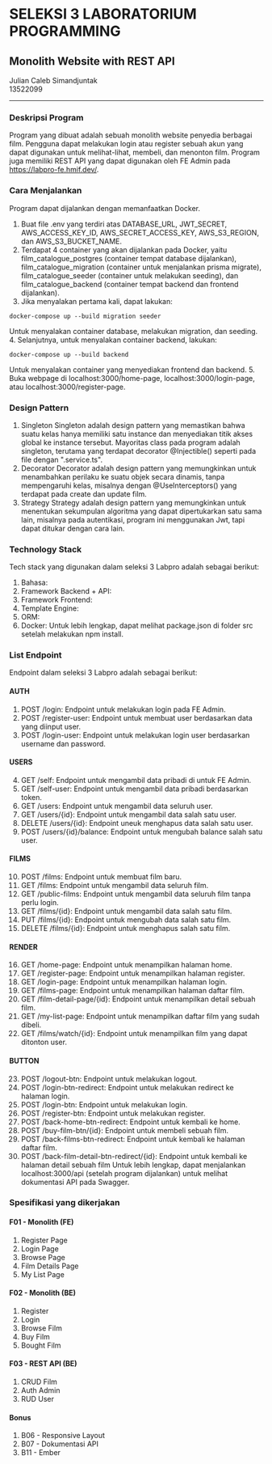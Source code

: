 # SELEKSI 3 LABORATORIUM PROGRAMMING
## Monolith Website with REST API

Julian Caleb Simandjuntak <br />
13522099

---

### Deskripsi Program
Program yang dibuat adalah sebuah monolith website penyedia berbagai film. Pengguna dapat melakukan login atau register sebuah akun yang dapat digunakan untuk melihat-lihat, membeli, dan menonton film. Program juga memiliki REST API yang dapat digunakan oleh FE Admin pada https://labpro-fe.hmif.dev/.

### Cara Menjalankan
Program dapat dijalankan dengan memanfaatkan Docker.
1. Buat file .env yang terdiri atas DATABASE_URL, JWT_SECRET, AWS_ACCESS_KEY_ID, AWS_SECRET_ACCESS_KEY, AWS_S3_REGION, dan AWS_S3_BUCKET_NAME.
2. Terdapat 4 container yang akan dijalankan pada Docker, yaitu film_catalogue_postgres (container tempat database dijalankan), film_catalogue_migration (container untuk menjalankan prisma migrate), film_catalogue_seeder (container untuk melakukan seeding), dan film_catalogue_backend (container tempat backend dan frontend dijalankan).
3. Jika menyalakan pertama kali, dapat lakukan:
```
docker-compose up --build migration seeder
```
Untuk menyalakan container database, melakukan migration, dan seeding.
4. Selanjutnya, untuk menyalakan container backend, lakukan:
```
docker-compose up --build backend
```
Untuk menyalakan container yang menyediakan frontend dan backend.
5. Buka webpage di localhost:3000/home-page, localhost:3000/login-page, atau localhost:3000/register-page.

### Design Pattern
1. Singleton
Singleton adalah design pattern yang memastikan bahwa suatu kelas hanya memiliki satu instance dan menyediakan titik akses global ke instance tersebut. Mayoritas class pada program adalah singleton, terutama yang terdapat decorator @Injectible() seperti pada file dengan ".service.ts".
2. Decorator
Decorator adalah design pattern yang memungkinkan untuk menambahkan perilaku ke suatu objek secara dinamis, tanpa mempengaruhi kelas, misalnya dengan @UseInterceptors() yang terdapat pada create dan update film.
3. Strategy
Strategy adalah design pattern yang memungkinkan untuk menentukan sekumpulan algoritma yang dapat dipertukarkan satu sama lain, misalnya pada autentikasi, program ini menggunakan Jwt, tapi dapat ditukar dengan cara lain.

### Technology Stack
Tech stack yang digunakan dalam seleksi 3 Labpro adalah sebagai berikut:
1. Bahasa: 
2. Framework Backend + API:
3. Framework Frontend:
4. Template Engine:
5. ORM:
6. Docker:
Untuk lebih lengkap, dapat melihat package.json di folder src setelah melakukan npm install. 

### List Endpoint
Endpoint dalam seleksi 3 Labpro adalah sebagai berikut:
#### AUTH
1. POST /login: Endpoint untuk melakukan login pada FE Admin.
2. POST /register-user: Endpoint untuk membuat user berdasarkan data yang diinput user.
3. POST /login-user: Endpoint untuk melakukan login user berdasarkan username dan password.
#### USERS
4. GET /self: Endpoint untuk mengambil data pribadi di untuk FE Admin.
5. GET /self-user: Endpoint untuk mengambil data pribadi berdasarkan token.
6. GET /users: Endpoint untuk mengambil data seluruh user.
7. GET /users/{id}: Endpoint untuk mengambil data salah satu user.
8. DELETE /users/{id}: Endpoint uneuk menghapus data salah satu user.
9. POST /users/{id}/balance: Endpoint untuk mengubah balance salah satu user.
#### FILMS
10. POST /films: Endpoint untuk membuat film baru.
11. GET /films: Endpoint untuk mengambil data seluruh film.
12. GET /public-films: Endpoint untuk mengambil data seluruh film tanpa perlu login.
13. GET /films/{id}: Endpoint untuk mengambil data salah satu film.
14. PUT /films/{id}: Endpoint untuk mengubah data salah satu film.
15. DELETE /films/{id}: Endpoint untuk menghapus salah satu film.
#### RENDER
16. GET /home-page: Endpoint untuk menampilkan halaman home.
17. GET /register-page: Endpoint untuk menampilkan halaman register.
18. GET /login-page: Endpoint untuk menampilkan halaman login.
19. GET /films-page: Endpoint untuk menampilkan halaman daftar film.
20. GET /film-detail-page/{id}: Endpoint untuk menampilkan detail sebuah film.
21. GET /my-list-page: Endpoint untuk menampilkan daftar film yang sudah dibeli.
22. GET /films/watch/{id}: Endpoint untuk menampilkan film yang dapat ditonton user.
#### BUTTON
23. POST /logout-btn: Endpoint untuk melakukan logout.
24. POST /login-btn-redirect: Endpoint untuk melakukan redirect ke halaman login.
25. POST /login-btn: Endpoint untuk melakukan login.
26. POST /register-btn: Endpoint untuk melakukan register.
27. POST /back-home-btn-redirect: Endpoint untuk kembali ke home.
28. POST /buy-film-btn/{id}: Endpoint untuk membeli sebuah film.
29. POST /back-films-btn-redirect: Endpoint untuk kembali ke halaman daftar film.
30. POST /back-film-detail-btn-redirect/{id}: Endpoint untuk kembali ke halaman detail sebuah film
Untuk lebih lengkap, dapat menjalankan localhost:3000/api (setelah program dijalankan) untuk melihat dokumentasi API pada Swagger.

### Spesifikasi yang dikerjakan
#### F01 - Monolith (FE)
1. Register Page
2. Login Page
3. Browse Page
4. Film Details Page
5. My List Page
#### F02 - Monolith (BE)
1. Register
2. Login
3. Browse Film
4. Buy Film
5. Bought Film
#### F03 - REST API (BE)
1. CRUD Film
2. Auth Admin
3. RUD User
#### Bonus
1. B06 - Responsive Layout
2. B07 - Dokumentasi API
3. B11 - Ember


